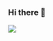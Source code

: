 ### Hi there 👋
<!--
**marcuscostagraciano/marcuscostagraciano** is a ✨ _special_ ✨ repository because its `README.md` (this file) appears on your GitHub profile.

Here are some ideas to get you started:

- 🔭 I’m currently working on ...
- 🌱 I’m currently learning ...
- 👯 I’m looking to collaborate on ...
- 🤔 I’m looking for help with ...
- 💬 Ask me about ...
- 📫 How to reach me: ...
- 😄 Pronouns: ...
- ⚡ Fun fact: ...
-->

<div id='badges'>
  <img src="https://img.shields.io/badge/LinkedIn-blue?logo=linkedin&logoColor=white&style=for-the-badge">
</div>
